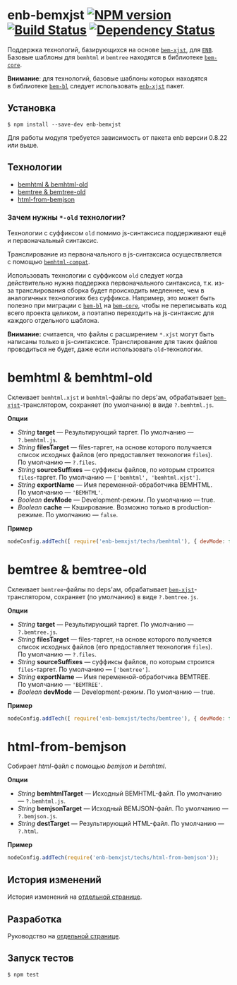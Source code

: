 enb-bemxjst [![NPM version](https://badge.fury.io/js/enb-bemxjst.svg)](http://badge.fury.io/js/enb-bemxjst) [![Build Status](https://travis-ci.org/enb-make/enb-bemxjst.svg?branch=master)](https://travis-ci.org/enb-make/enb-bemxjst)  [![Dependency Status](https://gemnasium.com/enb-make/enb-bemxjst.svg)](https://gemnasium.com/enb-make/enb-bemxjst)
===========

Поддержка технологий, базирующихся на&nbsp;основе [`bem-xjst`](https://github.com/bem/bem-xjst), для [`ENB`](https://github.com/enb-make/enb.git).
Базовые шаблоны для `bemhtml` и&nbsp;`bemtree` находятся в&nbsp;библиотеке [`bem-core`](https://github.com/bem/bem-core.git).

**Внимание**: для технологий, базовые шаблоны которых находятся в&nbsp;библиотеке [`bem-bl`](https://github.com/bem/bem-bl.git) следует использовать [`enb-xjst`](https://github.com/enb-make/enb-xjst) пакет.

Установка
---------
```
$ npm install --save-dev enb-bemxjst
```

Для работы модуля требуется зависимость от пакета enb версии 0.8.22 или выше.

Технологии
----------

* [bemhtml & bemhtml-old](#bemhtml--bemhtml-old)
* [bemtree & bemtree-old](#bemtree--bemtree-old)
* [html-from-bemjson](#html-from-bemjson)

### Зачем нужны `*-old` технологии?
Технологии с&nbsp;суффиксом `old` помимо js-синтаксиса поддерживают ещё и первоначальный синтаксис.

Транслирование из&nbsp;первоначального в&nbsp;js-синтаксиса осуществляется с&nbsp;помощью [`bemhtml-compat`](https://github.com/bem/bemhtml-compat).

Использовать технологии с&nbsp;суффиксом `old` следует когда действительно нужна поддержка первоначального синтаксиса, т.к. из-за транслирования сборка будет происходить медленнее, чем в аналогичных технологиях без суффикса.
Например, это может быть полезно при миграции c&nbsp;[`bem-bl`](https://github.com/bem/bem-bl.git) на [`bem-core`](https://github.com/bem/bem-core), чтобы не переписывать код всего проекта целиком, а поэтапно переходить на js-синтаксис для каждого отдельного шаблона.

**Внимание:** считается, что файлы с&nbsp;расширением `*.xjst` могут быть написаны только в js-синтаксисе.
Транслирование для таких файлов проводиться не&nbsp;будет, даже если использовать `old`-технологии.

bemhtml & bemhtml-old
=====================

Склеивает `bemhtml.xjst` и&nbsp;`bemhtml`-файлы по&nbsp;deps'ам, обрабатывает [`bem-xjst`](https://github.com/bem/bem-xjst)-транслятором, сохраняет (по&nbsp;умолчанию) в&nbsp;виде `?.bemhtml.js`.

**Опции**

* *String* **target**&nbsp;— Результирующий таргет. По&nbsp;умолчанию&nbsp;— `?.bemhtml.js`.
* *String* **filesTarget**&nbsp;— files-таргет, на&nbsp;основе которого получается список исходных файлов (его предоставляет технология `files`). По&nbsp;умолчанию&nbsp;— `?.files`.
* *String* **sourceSuffixes** — суффиксы файлов, по которым строится `files`-таргет. По умолчанию — `['bemhtml', 'bemhtml.xjst']`.
* *String* **exportName**&nbsp;— Имя переменной-обработчика BEMHTML. По&nbsp;умолчанию&nbsp;— `'BEMHTML'`.
* *Boolean* **devMode**&nbsp;— Development-режим. По&nbsp;умолчанию&nbsp;— true.
* *Boolean* **cache**&nbsp;— Кэширование. Возможно только в&nbsp;production-режиме. По&nbsp;умолчанию&nbsp;— `false`.

**Пример**

```javascript
nodeConfig.addTech([ require('enb-bemxjst/techs/bemhtml'), { devMode: false } ]);
```

bemtree & bemtree-old
=====================

Склеивает `bemtree`-файлы по&nbsp;deps'ам, обрабатывает [`bem-xjst`](https://github.com/bem/bem-xjst)-транслятором, сохраняет (по&nbsp;умолчанию) в&nbsp;виде `?.bemtree.js`.

**Опции**

* *String* **target**&nbsp;— Результирующий таргет. По&nbsp;умолчанию&nbsp;— `?.bemtree.js`.
* *String* **filesTarget**&nbsp;— files-таргет, на&nbsp;основе которого получается список исходных файлов (его предоставляет технология `files`). По&nbsp;умолчанию&nbsp;— `?.files`.
* *String* **sourceSuffixes** — суффиксы файлов, по которым строится `files`-таргет. По умолчанию — `['bemtree']`.
* *String* **exportName**&nbsp;— Имя переменной-обработчика BEMTREE. По&nbsp;умолчанию&nbsp;— `'BEMTREE'`.
* *Boolean* **devMode**&nbsp;— Development-режим. По&nbsp;умолчанию&nbsp;— true.

**Пример**

```javascript
nodeConfig.addTech([ require('enb-bemxjst/techs/bemtree'), { devMode: false } ]);
```

html-from-bemjson
=================

Собирает *html*-файл с помощью *bemjson* и *bemhtml*.

**Опции**

* *String* **bemhtmlTarget** — Исходный BEMHTML-файл. По умолчанию — `?.bemhtml.js`.
* *String* **bemjsonTarget** — Исходный BEMJSON-файл. По умолчанию — `?.bemjson.js`.
* *String* **destTarget** — Результирующий HTML-файл. По умолчанию — `?.html`.

**Пример**

```javascript
nodeConfig.addTech(require('enb-bemxjst/techs/html-from-bemjson'));
```

История изменений
-----------------

История изменений на [отдельной странице](/CHANGELOG.md).

Разработка
----------
Руководство на [отдельной странице](/CONTRIBUTION.md).

Запуск тестов
-------------
```
$ npm test
```
